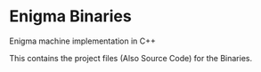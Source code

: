 # Enigma Binaries
Enigma machine implementation in C++

This contains the project files (Also Source Code) for the Binaries.